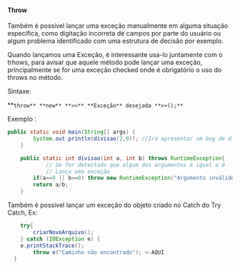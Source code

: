 #### Throw

Também é possível lançar uma exceção manualmente em alguma situação específica, como digitação incorreta de campos por parte do usuário ou algum problema identificado com uma estrutura de decisão por exemplo.

Quando lançamos uma Exceção, é interessante usa-lo juntamente com o trhows, para avisar que aquele método pode lançar uma exceção, principalmente se for uma exceção checked onde é obrigatório o uso do throws no método.

Sintaxe:

**`throw** **new** **<<** **Exceção** desejada **>>();**`

Exemplo :

```java
public static void main(String[] args) {
        System.out.println(divisao(2,0)); //Irá apresentar um bug de divisão por 0
    }

    public static int divisao(int a, int b) throws RuntimeException{
			// Se for detectado que algum dos argumentos é igual a 0
			// Lança uma exceção
		if(a==0 || b==0) throw new RuntimeException("Argumento inválido");
        return a/b;
    }
```

Também é possivel lançar um exceção do objeto criado no Catch do Try Catch, Ex:

```java
	try{
		criarNovoArquivo();
	} catch (IOException e) {
    e.printStackTrace();
		throw e("Caminho não encontrado"); <-AQUI
  }
```